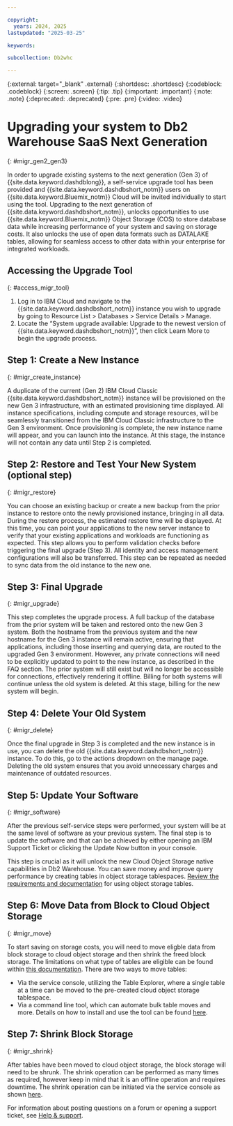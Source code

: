 ```yaml
---

copyright:
  years: 2024, 2025
lastupdated: "2025-03-25"

keywords:

subcollection: Db2whc

---
```


 
{:external: target="_blank" .external}
{:shortdesc: .shortdesc}
{:codeblock: .codeblock}
{:screen: .screen}
{:tip: .tip}
{:important: .important}
{:note: .note}
{:deprecated: .deprecated}
{:pre: .pre}
{:video: .video}

# Upgrading your system to Db2 Warehouse SaaS Next Generation
{: #migr_gen2_gen3}

In order to upgrade existing systems to the next generation (Gen 3) of {{site.data.keyword.dashdblong}}, a self-service upgrade tool has been provided and {{site.data.keyword.dashdbshort_notm}} users on {{site.data.keyword.Bluemix_notm}} Cloud will be invited individually to start using the tool. Upgrading to the next generation of {{site.data.keyword.dashdbshort_notm}}, unlocks opportunities to use {{site.data.keyword.Bluemix_notm}} Object Storage (COS) to store database data while increasing performance of your system and saving on storage costs. It also unlocks the use of open data formats such as DATALAKE tables, allowing for seamless access to other data within your enterprise for integrated workloads.

## Accessing the Upgrade Tool
{: #access_migr_tool}

1. Log in to IBM Cloud and navigate to the {{site.data.keyword.dashdbshort_notm}} instance you wish to upgrade by going to Resource List > Databases > Service Details > Manage.
2. Locate the “System upgrade available: Upgrade to the newest version of {{site.data.keyword.dashdbshort_notm}}”, then click Learn More to begin the upgrade process.


## Step 1: Create a New Instance
{: #migr_create_instance}

A duplicate of the current (Gen 2) IBM Cloud Classic {{site.data.keyword.dashdbshort_notm}} instance will be provisioned on the new Gen 3 infrastructure, with an estimated provisioning time displayed. All instance specifications, including compute and storage resources, will be seamlessly transitioned from the IBM Cloud Classic infrastructure to the Gen 3 environment. Once provisioning is complete, the new instance name will appear, and you can launch into the instance. At this stage, the instance will not contain any data until Step 2 is completed.

## Step 2: Restore and Test Your New System (optional step)
{: #migr_restore}

You can choose an existing backup or create a new backup from the prior instance to restore onto the newly provisioned instance, bringing in all data. During the restore process, the estimated restore time will be displayed. At this time, you can point your applications to the new server instance to verify that your existing applications and workloads are functioning as expected. This step allows you to perform validation checks before triggering the final upgrade (Step 3). All identity and access management configurations will also be transferred. This step can be repeated as needed to sync data from the old instance to the new one.

## Step 3: Final Upgrade
{: #migr_upgrade}

This step completes the upgrade process. A full backup of the database from the prior system will be taken and restored onto the new Gen 3 system. Both the hostname from the previous system and the new hostname for the Gen 3 instance will remain active, ensuring that applications, including those inserting and querying data, are routed to the upgraded Gen 3 environment. However, any private connections will need to be explicitly updated to point to the new instance, as described in the FAQ section.
The prior system will still exist but will no longer be accessible for connections, effectively rendering it offline. Billing for both systems will continue unless the old system is deleted. At this stage, billing for the new system will begin.

## Step 4: Delete Your Old System
{: #migr_delete}

Once the final upgrade in Step 3 is completed and the new instance is in use, you can delete the old {{site.data.keyword.dashdbshort_notm}} instance. To do this, go to the actions dropdown on the manage page. Deleting the old system ensures that you avoid unnecessary charges and maintenance of outdated resources.

## Step 5: Update Your Software
{: #migr_software}

After the previous self-service steps were performed, your system will be at the same level of software as your previous system. The final step is to update the software and that can be achieved by either opening an IBM Support Ticket or clicking the Update Now button in your console.

This step is crucial as it will unlock the new Cloud Object Storage native capabilities in Db2 Warehouse. You can save money and improve query performance by creating tables in object storage tablespaces. [Review the requirements and documentation](https://www.ibm.com/docs/en/db2w-as-a-service?topic=native-cloud-object-storage-support) for using object storage tables.

## Step 6: Move Data from Block to Cloud Object Storage
{: #migr_move}

To start saving on storage costs, you will need to move eligble data from block storage to cloud object storage and then shrink the freed block storage. The limitations on what type of tables are eligible can be found within [this documentation](https://www.ibm.com/docs/en/db2w-as-a-service?topic=support-restrictions-limitations).
There are two ways to move tables:

- Via the service console, utilizing the Table Explorer, where a single table at a time can be moved to the pre-created cloud object storage tablespace.
- Via a command line tool, which can automate bulk table moves and more. Details on how to install and use the tool can be found [here](https://github.com/IBM/db2whmigratetocos).

## Step 7: Shrink Block Storage
{: #migr_shrink}

After tables have been moved to cloud object storage, the block storage will need to be shrunk. The shrink operation can be performed as many times as required, however keep in mind that it is an offline operation and requires downtime. The shrink operation can be initiated via the service console as shown [here](https://cloud.ibm.com/docs/Db2whc?topic=Db2whc-scaling).

For information about posting questions on a forum or opening a support ticket, see [Help & support](/docs/Db2whc?topic=Db2whc-help_support).

